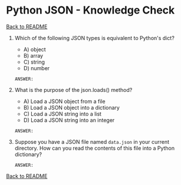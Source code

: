 # Python JSON - Knowledge Check

[Back to README](README.md)

1. Which of the following JSON types is equivalent to Python's dict?
    - A) object
    - B) array
    - C) string
    - D) number
    ```
    ANSWER:
    ```

2. What is the purpose of the json.loads() method?
    - A) Load a JSON object from a file
    - B) Load a JSON object into a dictionary
    - C) Load a JSON string into a list
    - D) Load a JSON string into an integer
    ```
    ANSWER:
    ```

3. Suppose you have a JSON file named `data.json` in your current directory. How can you read the contents of this file into a Python dictionary?
    ```
    ANSWER:
    ```

[Back to README](README.md)
